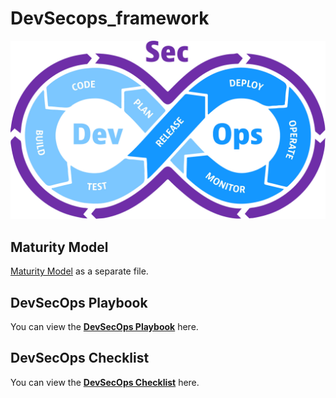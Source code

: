 # DevSecops_framework

![DevSecOps Image](https://github.com/Pranav369sec/devsecops_framework/raw/main/devsecops-image-2000-6557ba1b00.webp)




## Maturity Model
 [Maturity Model](https://github.com/Pranav369sec/devsecops_framework/blob/main/maturitymodel.md) as a separate file.



## DevSecOps Playbook

You can view the **[DevSecOps Playbook](https://github.com/Pranav369sec/devsecops_framework/blob/main/DevSecOpsPlaybook)** here.

## DevSecOps Checklist

You can view the **[DevSecOps Checklist](https://github.com/Pranav369sec/devsecops_framework/blob/main/DevSecOps%20Checklist)** here.
